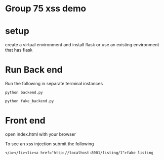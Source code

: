 # Group 75 xss demo

# setup
create a virtual environment and install flask or use an existing environment that has flask

# Run Back end
Run the following in separate terminal instances

```
python backend.py
```

```
python fake_backend.py
```

# Front end
open index.html with your browser

To see an xss injection submit the following

```
</a></li><li><a href="http://localhost:8001/listing/1">fake listing
```
